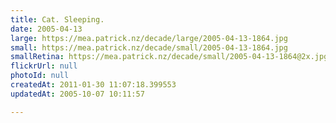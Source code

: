 ```yaml
---
title: Cat. Sleeping.
date: 2005-04-13
large: https://mea.patrick.nz/decade/large/2005-04-13-1864.jpg
small: https://mea.patrick.nz/decade/small/2005-04-13-1864.jpg
smallRetina: https://mea.patrick.nz/decade/small/2005-04-13-1864@2x.jpg
flickrUrl: null
photoId: null
createdAt: 2011-01-30 11:07:18.399553
updatedAt: 2005-10-07 10:11:57

---
```


